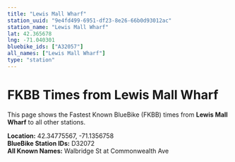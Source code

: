 ```yaml
---
title: "Lewis Mall Wharf"
station_uuid: "9e4fd499-6951-df23-8e26-66b0d93012ac"
station_name: "Lewis Mall Wharf"
lat: 42.365678
lng: -71.040301
bluebike_ids: ["A32057"]
all_names: ["Lewis Mall Wharf"]
type: "station"
---
```


# FKBB Times from Lewis Mall Wharf

This page shows the Fastest Known BlueBike (FKBB) times from **Lewis Mall Wharf** to all other stations.

**Location:** 42.34775567, -71.1356758  
**BlueBike Station IDs:** D32072  
**All Known Names:** Walbridge St at Commonwealth Ave

